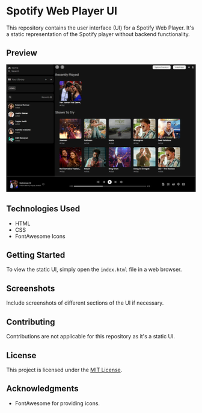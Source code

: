 # Spotify Web Player UI

This repository contains the user interface (UI) for a Spotify Web Player. It's a static representation of the Spotify player without backend functionality.

## Preview
![preview.png](./assets/preview.png?raw=true)

## Technologies Used
- HTML
- CSS
- FontAwesome Icons

## Getting Started
To view the static UI, simply open the `index.html` file in a web browser.

## Screenshots
Include screenshots of different sections of the UI if necessary.

## Contributing
Contributions are not applicable for this repository as it's a static UI.

## License
This project is licensed under the [MIT License](LICENSE).

## Acknowledgments
- FontAwesome for providing icons.
